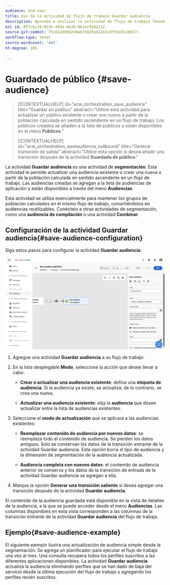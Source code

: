 ```yaml
---
audience: end-user
title: Uso de la actividad de flujo de trabajo Guardar audiencia
description: Aprenda a utilizar la actividad de flujo de trabajo Tenedor
exl-id: 0f7cbc34-0536-493e-bb3b-0b1ac93d1232
source-git-commit: 75c612d50d2d4a675829a412e2c4f55ed1cb817c
workflow-type: tm+mt
source-wordcount: '442'
ht-degree: 16%

---
```


# Guardado de público {#save-audience}

>[!CONTEXTUALHELP]
>id="acw_orchestration_save_audience"
>title="Guardar un público"
>abstract="Utilice esta actividad para actualizar un público existente o crear uno nuevo a partir de la población calculada en sentido ascendente en un flujo de trabajo. Los públicos creados se añaden a la lista de públicos y están disponibles en el menú **Públicos**."

>[!CONTEXTUALHELP]
>id="acw_orchestration_saveaudience_outbound"
>title="Generar transición de salida"
>abstract="Utilice esta opción si desea añadir una transición después de la actividad **Guardado de público**."

La actividad **Guardar audiencia** es una actividad de **segmentación**. Esta actividad le permite actualizar una audiencia existente o crear una nueva a partir de la población calculada en sentido ascendente en un flujo de trabajo. Las audiencias creadas se agregan a la lista de audiencias de aplicación y están disponibles a través del menú **Audiencias**.

Esta actividad se utiliza esencialmente para mantener los grupos de población calculados en el mismo flujo de trabajo, convirtiéndolos en audiencias reutilizables. Conéctelo a otras actividades de segmentación, como una **audiencia de compilación** o una actividad **Combinar**.

## Configuración de la actividad Guardar audiencia{#save-audience-configuration}

Siga estos pasos para configurar la actividad **Guardar audiencia**:

![](../assets/workflow-save-audience.png)

1. Agregue una actividad **Guardar audiencia** a su flujo de trabajo.

1. En la lista desplegable **Modo**, seleccione la acción que desee llevar a cabo:

   * **Crear o actualizar una audiencia existente**: defina una **etiqueta de audiencia**. Si la audiencia ya existe, se actualiza; de lo contrario, se crea una nueva.

   * **Actualizar una audiencia existente**: elija la **audiencia** que desee actualizar entre la lista de audiencias existentes.

1. Seleccione el **modo de actualización** que se aplicará a las audiencias existentes:

   * **Reemplazar contenido de audiencia por nuevos datos**: se reemplaza todo el contenido de audiencia. Se pierden los datos antiguos. Solo se conservan los datos de la transición entrante de la actividad Guardar audiencia. Esta opción borra el tipo de audiencia y la dimensión de segmentación de la audiencia actualizada.

   * **Audiencia completa con nuevos datos**: el contenido de audiencia anterior se conserva y los datos de la transición de entrada de la actividad Guardar audiencia se agregan a ella.

1. Marque la opción **Generar una transición saliente** si desea agregar una transición después de la actividad **Guardar audiencia**.

El contenido de la audiencia guardada está disponible en la vista de detalles de la audiencia, a la que se puede acceder desde el menú **Audiencias**. Las columnas disponibles en esta vista corresponden a las columnas de la transición entrante de la actividad **Guardar audiencia** del flujo de trabajo.


## Ejemplo{#save-audience-example}

El siguiente ejemplo ilustra una actualización de audiencia simple desde la segmentación. Se agrega un planificador para ejecutar el flujo de trabajo una vez al mes. Una consulta recupera todos los perfiles suscritos a las diferentes aplicaciones disponibles. La actividad **Guardar audiencia** actualiza la audiencia eliminando perfiles que se han dado de baja del servicio desde la última ejecución del flujo de trabajo y agregando los perfiles recién suscritos.

